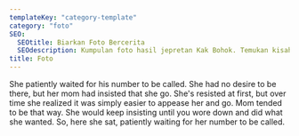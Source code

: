 ```yaml
---
templateKey: "category-template"
category: "foto"
SEO:
  SEOtitle: Biarkan Foto Bercerita
  SEOdescription: Kumpulan foto hasil jepretan Kak Bohok. Temukan kisah di balik foto-fotonya di sini!
title: Foto
---
```


She patiently waited for his number to be called. She had no desire to be there, but her mom had insisted that she go. She's resisted at first, but over time she realized it was simply easier to appease her and go. Mom tended to be that way. She would keep insisting until you wore down and did what she wanted. So, here she sat, patiently waiting for her number to be called.
